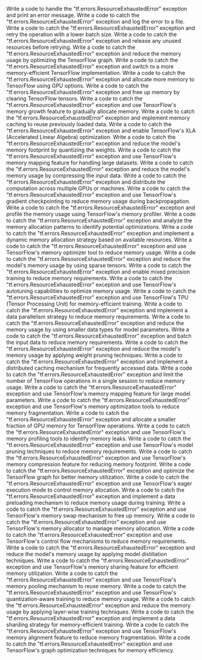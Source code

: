 Write a code to handle the "tf.errors.ResourceExhaustedError" exception and print an error message.
Write a code to catch the "tf.errors.ResourceExhaustedError" exception and log the error to a file.
Write a code to catch the "tf.errors.ResourceExhaustedError" exception and retry the operation with a lower batch size.
Write a code to catch the "tf.errors.ResourceExhaustedError" exception and release any unused resources before retrying.
Write a code to catch the "tf.errors.ResourceExhaustedError" exception and reduce the memory usage by optimizing the TensorFlow graph.
Write a code to catch the "tf.errors.ResourceExhaustedError" exception and switch to a more memory-efficient TensorFlow implementation.
Write a code to catch the "tf.errors.ResourceExhaustedError" exception and allocate more memory to TensorFlow using GPU options.
Write a code to catch the "tf.errors.ResourceExhaustedError" exception and free up memory by clearing TensorFlow tensors.
Write a code to catch the "tf.errors.ResourceExhaustedError" exception and use TensorFlow's memory growth feature to gradually allocate memory.
Write a code to catch the "tf.errors.ResourceExhaustedError" exception and implement memory caching to reuse previously loaded data.
Write a code to catch the "tf.errors.ResourceExhaustedError" exception and enable TensorFlow's XLA (Accelerated Linear Algebra) optimization.
Write a code to catch the "tf.errors.ResourceExhaustedError" exception and reduce the model's memory footprint by quantizing the weights.
Write a code to catch the "tf.errors.ResourceExhaustedError" exception and use TensorFlow's memory mapping feature for handling large datasets.
Write a code to catch the "tf.errors.ResourceExhaustedError" exception and reduce the model's memory usage by compressing the input data.
Write a code to catch the "tf.errors.ResourceExhaustedError" exception and distribute the computation across multiple GPUs or machines.
Write a code to catch the "tf.errors.ResourceExhaustedError" exception and use TensorFlow's gradient checkpointing to reduce memory usage during backpropagation.
Write a code to catch the "tf.errors.ResourceExhaustedError" exception and profile the memory usage using TensorFlow's memory profiler.
Write a code to catch the "tf.errors.ResourceExhaustedError" exception and analyze the memory allocation patterns to identify potential optimizations.
Write a code to catch the "tf.errors.ResourceExhaustedError" exception and implement a dynamic memory allocation strategy based on available resources.
Write a code to catch the "tf.errors.ResourceExhaustedError" exception and use TensorFlow's memory optimizer tool to reduce memory usage.
Write a code to catch the "tf.errors.ResourceExhaustedError" exception and reduce the model's memory usage by using sparse tensors.
Write a code to catch the "tf.errors.ResourceExhaustedError" exception and enable mixed precision training to reduce memory requirements.
Write a code to catch the "tf.errors.ResourceExhaustedError" exception and use TensorFlow's autotuning capabilities to optimize memory usage.
Write a code to catch the "tf.errors.ResourceExhaustedError" exception and use TensorFlow's TPU (Tensor Processing Unit) for memory-efficient training.
Write a code to catch the "tf.errors.ResourceExhaustedError" exception and implement a data parallelism strategy to reduce memory requirements.
Write a code to catch the "tf.errors.ResourceExhaustedError" exception and reduce the memory usage by using smaller data types for model parameters.
Write a code to catch the "tf.errors.ResourceExhaustedError" exception and batch the input data to reduce memory requirements.
Write a code to catch the "tf.errors.ResourceExhaustedError" exception and reduce the model's memory usage by applying weight pruning techniques.
Write a code to catch the "tf.errors.ResourceExhaustedError" exception and implement a distributed caching mechanism for frequently accessed data.
Write a code to catch the "tf.errors.ResourceExhaustedError" exception and limit the number of TensorFlow operations in a single session to reduce memory usage.
Write a code to catch the "tf.errors.ResourceExhaustedError" exception and use TensorFlow's memory mapping feature for large model parameters.
Write a code to catch the "tf.errors.ResourceExhaustedError" exception and use TensorFlow's memory optimization tools to reduce memory fragmentation.
Write a code to catch the "tf.errors.ResourceExhaustedError" exception and allocate a smaller fraction of GPU memory for TensorFlow operations.
Write a code to catch the "tf.errors.ResourceExhaustedError" exception and use TensorFlow's memory profiling tools to identify memory leaks.
Write a code to catch the "tf.errors.ResourceExhaustedError" exception and use TensorFlow's model pruning techniques to reduce memory requirements.
Write a code to catch the "tf.errors.ResourceExhaustedError" exception and use TensorFlow's memory compression feature for reducing memory footprint.
Write a code to catch the "tf.errors.ResourceExhaustedError" exception and optimize the TensorFlow graph for better memory utilization.
Write a code to catch the "tf.errors.ResourceExhaustedError" exception and use TensorFlow's eager execution mode to control memory allocation.
Write a code to catch the "tf.errors.ResourceExhaustedError" exception and implement a data preloading mechanism to reduce memory usage during training.
Write a code to catch the "tf.errors.ResourceExhaustedError" exception and use TensorFlow's memory swap mechanism to free up memory.
Write a code to catch the "tf.errors.ResourceExhaustedError" exception and use TensorFlow's memory allocator to manage memory allocation.
Write a code to catch the "tf.errors.ResourceExhaustedError" exception and use TensorFlow's control flow mechanisms to reduce memory requirements.
Write a code to catch the "tf.errors.ResourceExhaustedError" exception and reduce the model's memory usage by applying model distillation techniques.
Write a code to catch the "tf.errors.ResourceExhaustedError" exception and use TensorFlow's memory sharing feature for efficient memory utilization.
Write a code to catch the "tf.errors.ResourceExhaustedError" exception and use TensorFlow's memory pooling mechanism to reuse memory.
Write a code to catch the "tf.errors.ResourceExhaustedError" exception and use TensorFlow's quantization-aware training to reduce memory usage.
Write a code to catch the "tf.errors.ResourceExhaustedError" exception and reduce the memory usage by applying layer-wise training techniques.
Write a code to catch the "tf.errors.ResourceExhaustedError" exception and implement a data sharding strategy for memory-efficient training.
Write a code to catch the "tf.errors.ResourceExhaustedError" exception and use TensorFlow's memory alignment feature to reduce memory fragmentation.
Write a code to catch the "tf.errors.ResourceExhaustedError" exception and use TensorFlow's graph optimization techniques for memory efficiency.